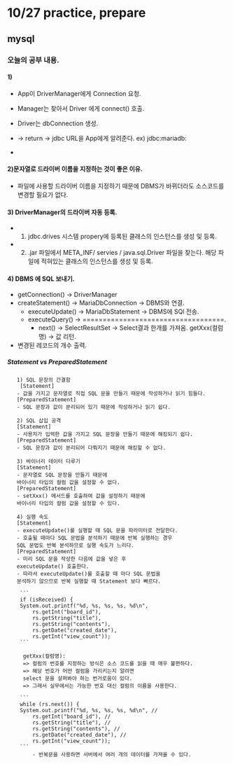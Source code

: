 # 10/27 practice, prepare


## mysql

### 오늘의 공부 내용.

#### 1)

- App이 DriverManager에게 Connection 요청.
- Manager는 찾아서 Driver 에게 connect() 호출.
- Driver는 dbConnection 생성. 
- -> return -> jdbc URL을 App에게 알려준다. ex) jdbc:mariadb:

- 
#### 2)문자열로 드라이버 이름을 지정하는 것이 좋은 이유.

- 파일에 사용할 드라이버 이름을 지정하기 때문에 DBMS가 바뀌더라도 소스코드를 변경할 필요가 없다.

#### 3) DriverManager의 드라이버 자동 등록.

- 1. jdbc.drives 시스템 propery에 등록된 클래스의 인스턴스를 생성 및 등록.

- 2. .jar 파일에서 META_INF/ servies / java.sql.Driver 파일을 찾는다. 해당 파일에 적혀있는 클래스의 인스턴스를 생성 및 등록.

#### 4) DBMS 에 SQL 보내기.

- getConnection() -> DriverManager
- createStatement() -> MariaDbConnection -> DBMS와 연결.
    - executeUpdate() -> MariaDbStatement -> DBMS에 SQl 전송.
    - executeQuery() -> ===================================.
        - next() -> SelectResultSet -> Select결과 한개를 가져옴.
            getXxx(컬럼명) -> 값 리턴.
- 변경된 레코드의 개수 출력.

 ##### Statement vs PreparedStatement
       1) SQL 문장의 간결함
        [Statement]
       - 값을 가지고 문자열로 직접 SQL 문을 만들기 때문에 작성하거나 읽기 힘들다.
       [PreparedStatement]
       - SQL 문장과 값이 분리되어 있기 때문에 작성하거나 읽기 쉽다.
      
       2) SQL 삽입 공격
       [Statement]
       - 사용자가 입력한 값을 가지고 SQL 문장을 만들기 때문에 해킹되기 쉽다.
       [PreparedStatement]
       - SQL 문장과 값이 분리되어 다뤄지기 때문에 해킹할 수 없다.
      
       3) 바이너리 데이터 다루기
       [Statement]
       - 문자열로 SQL 문장을 만들기 때문에
       바이너리 타입의 컬럼 값을 설정할 수 없다.
       [PreparedStatement]
       - setXxx() 메서드를 호출하여 값을 설정하기 때문에
       바이너리 타입의 컬럼 값을 설정할 수 있다.
      
       4) 실행 속도
       [Statement]
       - executeUpdate()를 실행할 때 SQL 문을 파라미터로 전달한다.
       - 호출될 때마다 SQL 문법을 분석하기 때문에 반복 실행하는 경우
       SQL 문법도 반복 분석하므로 실행 속도가 느리다.
       [PreparedStatement]
       - 미리 SQL 문을 작성한 다음에 값을 넣은 후
       executeUpdate() 호출한다.
       - 따라서 executeUpdate()를 호출할 때 마다 SQL 문법을
       분석하기 않으므로 반복 실행할 때 Statement 보다 빠르다.

        ```
        if (isReceived) {
        System.out.printf("%d, %s, %s, %s, %d\n", 
            rs.getInt("board_id"), 
            rs.getString("title"), 
            rs.getString("contents"), 
            rs.getDate("created_date"), 
            rs.getInt("view_count")); 
        ```

         getXxx(컬럼명):
         => 컬럼의 번호를 지정하는 방식은 소스 코드를 읽을 때 매우 불편하다.
         => 해당 번호가 어떤 컬럼을 가리키는지 알려면
         select 문을 살펴봐야 하는 번거로움이 있다.
         => 그래서 실무에서는 가능한 번호 대신 컬럼의 이름을 사용한다.

        ```
        while (rs.next()) {
        System.out.printf("%d, %s, %s, %s, %d\n", //
            rs.getInt("board_id"), //
            rs.getString("title"), //
            rs.getString("contents"), //
            rs.getDate("created_date"), //
            rs.getInt("view_count")); 
        ```
            - 반복문을 사용하면 서버에서 여러 개의 데이터를 가져올 수 있다.



